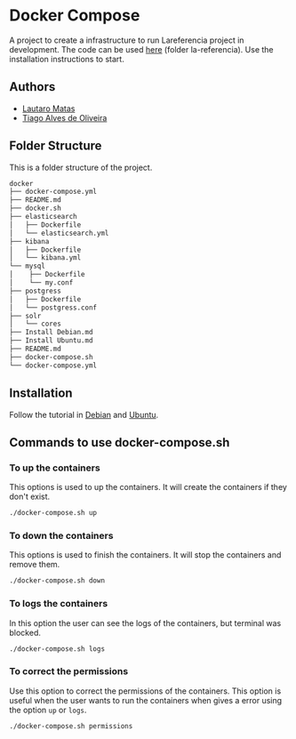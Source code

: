 # Docker Compose

A project to create a infrastructure to run Lareferencia project in development. The code can be used [here](https://github.com/lareferencia/lareferencia-docker/tree/main/lareferencia) (folder la-referencia). Use the installation instructions to start.

## Authors

* [Lautaro Matas](https://www.github.com/lmatas)
* [Tiago Alves de Oliveira](https://www.github.com/tiagofga)

## Folder Structure

This is a folder structure of the project.

```bash
docker
├── docker-compose.yml
├── README.md
├── docker.sh
├── elasticsearch
│   ├── Dockerfile
│   └── elasticsearch.yml
├── kibana
│   ├── Dockerfile
│   └── kibana.yml
└── mysql
│    ├── Dockerfile
│    └── my.conf
├── postgress
│   ├── Dockerfile
│   └── postgress.conf
├── solr
│   └── cores
├── Install Debian.md
├── Install Ubuntu.md
├── README.md
├── docker-compose.sh
└── docker-compose.yml
```


## Installation

Follow the tutorial in [Debian](https://github.com/lareferencia/lareferencia-docker/blob/main/lareferencia/Install%20Debian.md) and [Ubuntu](https://github.com/lareferencia/lareferencia-docker/blob/main/lareferencia/Install%20Ubuntu.md).

## Commands to use docker-compose.sh

### To up the containers

This options is used to up the containers. It will create the containers if they don't exist.

```bash
./docker-compose.sh up
```

### To down the containers

This options is used to finish the containers. It will stop the containers and remove them.

```bash
./docker-compose.sh down
```

### To logs the containers

In this option the user can see the logs of the containers, but terminal was blocked.

```bash
./docker-compose.sh logs
```

### To correct the permissions

Use this option to correct the permissions of the containers. This option is useful when the user wants to run the containers when gives a error using the option `up` or `logs`.

```bash
./docker-compose.sh permissions
```
